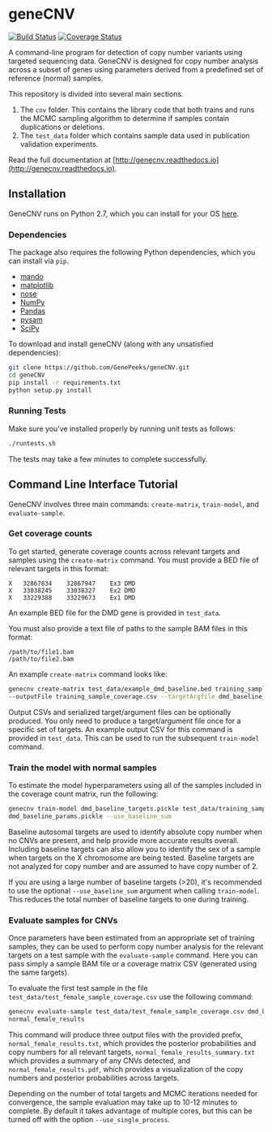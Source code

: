 # geneCNV
[![Build Status](https://circleci.com/gh/GenePeeks/geneCNV.svg?style=shield&circle-token=41203ba7ace9a56592f8070d62b65d0a45fa334c)](https://circleci.com/gh/GenePeeks/geneCNV)
[![Coverage Status](https://coveralls.io/repos/github/GenePeeks/geneCNV/badge.svg?branch=master)](https://coveralls.io/github/GenePeeks/geneCNV?branch=master)

A command-line program for detection of copy number variants using targeted sequencing data.
GeneCNV is designed for copy number analysis across a subset of genes using parameters
derived from a predefined set of reference (normal) samples.

This repository is divided into several main sections.

1. The `cnv` folder.  This contains the library code that both trains and runs the MCMC sampling algorithm to determine if samples contain duplications or deletions.
2. The `test_data` folder which contains sample data used in publication validation experiments.

Read the full documentation at [http://genecnv.readthedocs.io](http://genecnv.readthedocs.io).

## Installation

GeneCNV runs on Python 2.7, which you can install for your OS [here](https://wiki.python.org/moin/BeginnersGuide/Download).

### Dependencies
The package also requires the following Python dependencies, which you can install via `pip`.
* [mando](http://pypi.python.org/pypi/mando)
* [matplotlib](http://matplotlib.org)
* [nose](http://pypi.python.org/pypi/nose/1.3.7)
* [NumPy](http://numpy.org)
* [Pandas](http://pandas.pydata.org/)
* [pysam](http://github.com/pysam-developers/pysam)
* [SciPy](http://www.scipy.org/)


To download and install geneCNV (along with any unsatisfied dependencies):
~~~bash
git clone https://github.com/GenePeeks/geneCNV.git
cd geneCNV
pip install -r requirements.txt
python setup.py install
~~~

### Running Tests
Make sure you've installed properly by running unit tests as follows:

~~~bash
./runtests.sh
~~~
The tests may take a few minutes to complete successfully.

## Command Line Interface Tutorial
GeneCNV involves three main commands: `create-matrix`, `train-model`, and
`evaluate-sample`.

### Get coverage counts
To get started, generate coverage counts across relevant targets
and samples using the `create-matrix` command. You must
provide a BED file of relevant targets in this format:
```
X   32867834    32867947    Ex3 DMD
X   33038245    33038327    Ex2 DMD
X   33229388    33229673    Ex1 DMD
```
An example BED file for the DMD gene is provided in `test_data`.

You must also provide a text file of paths to the sample BAM files in this format:
```
/path/to/file1.bam
/path/to/file2.bam
```
An example `create-matrix` command looks like:
~~~bash
genecnv create-matrix test_data/example_dmd_baseline.bed training_samples.fofn \
--outputFile training_sample_coverage.csv --targetArgfile dmd_baseline_targets.pickle
~~~
Output CSVs and serialized target/argument files can be optionally produced.
You only need to produce a target/argument file once for a specific set of targets.
An example output CSV for this command is provided in `test_data`. This can be
used to run the subsequent `train-model` command.

### Train the model with normal samples
To estimate the model hyperparameters using all of the samples included in the coverage
count matrix, run the following:
~~~bash
genecnv train-model dmd_baseline_targets.pickle test_data/training_sample_coverage.csv \
dmd_baseline_params.pickle --use_baseline_sum
~~~
Baseline autosomal targets are used to identify absolute copy number when no CNVs are present,
and help provide more accurate results overall. Including baseline targets can also
allow you to identify the sex of a sample when targets on the X chromosome are being
tested. Baseline targets are not analyzed for copy number and are assumed to have
copy number of 2.

If you are using a large number of baseline targets (>20), it's recommended to use
the optional `--use_baseline_sum` argument when calling `train-model`. This
reduces the total number of baseline targets to one during training.

### Evaluate samples for CNVs
Once parameters have been estimated from an appropriate set of training samples,
they can be used to perform copy number analysis for the relevant targets on
a test sample with the `evaluate-sample` command. Here you can pass simply a sample BAM file
or a coverage matrix CSV (generated using the same targets).

To evaluate the first test sample in the file `test_data/test_female_sample_coverage.csv`
use the following command:
~~~bash
genecnv evaluate-sample test_data/test_female_sample_coverage.csv dmd_baseline_params.pickle \
normal_female_results
~~~
This command will produce three output files with the provided prefix, `normal_female_results.txt`,
which provides the posterior probabilities and copy numbers for all relevant targets,
`normal_female_results_summary.txt` which provides a summary of any CNVs detected,
and `normal_female_results.pdf`, which provides a visualization of the copy numbers and
posterior probabilities across targets.

Depending on the number of total targets and MCMC iterations needed for convergence, the
sample evaluation may take up to 10-12 minutes to complete. By default it takes advantage
of multiple cores, but this can be turned off with the option `--use_single_process`.



